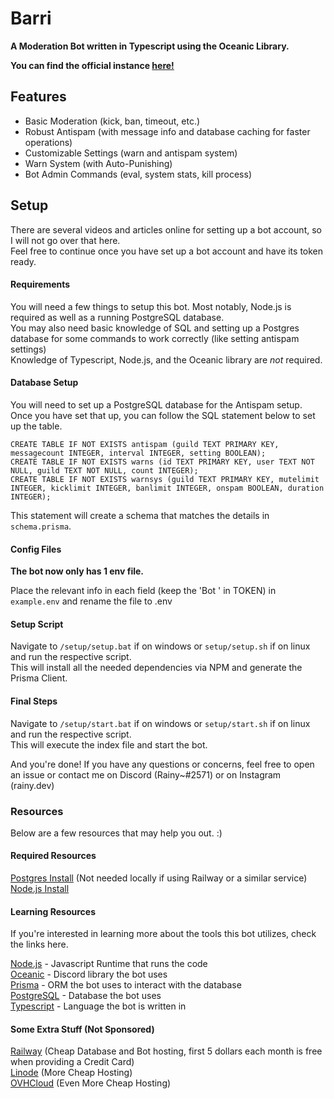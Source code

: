 # Barri

**A Moderation Bot written in Typescript using the Oceanic Library.**

**You can find the official instance [here!](https://shorturl.at/rxRY3)**

## Features

- Basic Moderation (kick, ban, timeout, etc.)
- Robust Antispam (with message info and database caching for faster operations)
- Customizable Settings (warn and antispam system)
- Warn System (with Auto-Punishing)
- Bot Admin Commands (eval, system stats, kill process)

## Setup

There are several videos and articles online for setting up a bot account, so I will not go over that here.\
Feel free to continue once you have set up a bot account and have its token ready.

#### Requirements

You will need a few things to setup this bot. Most notably, Node.js is required as well as a running PostgreSQL database.\
You may also need basic knowledge of SQL and setting up a Postgres database for some commands to work correctly (like setting antispam settings)\
Knowledge of Typescript, Node.js, and the Oceanic library are *not* required.

#### Database Setup

You will need to set up a PostgreSQL database for the Antispam setup.\
Once you have set that up, you can follow the SQL statement below to set up the table.

```
CREATE TABLE IF NOT EXISTS antispam (guild TEXT PRIMARY KEY, messagecount INTEGER, interval INTEGER, setting BOOLEAN);
CREATE TABLE IF NOT EXISTS warns (id TEXT PRIMARY KEY, user TEXT NOT NULL, guild TEXT NOT NULL, count INTEGER);
CREATE TABLE IF NOT EXISTS warnsys (guild TEXT PRIMARY KEY, mutelimit INTEGER, kicklimit INTEGER, banlimit INTEGER, onspam BOOLEAN, duration INTEGER);
```

This statement will create a schema that matches the details in `schema.prisma`.

#### Config Files

**The bot now only has 1 env file.**

Place the relevant info in each field (keep the 'Bot ' in TOKEN) in `example.env` and rename the file to .env

#### Setup Script

Navigate to `/setup/setup.bat` if on windows or `setup/setup.sh` if on linux and run the respective script.\
This will install all the needed dependencies via NPM and generate the Prisma Client.

#### Final Steps

Navigate to `/setup/start.bat` if on windows or `setup/start.sh` if on linux and run the respective script.\
This will execute the index file and start the bot.

And you're done! If you have any questions or concerns, feel free to open an issue or contact me on Discord (Rainy~#2571) or on Instagram (rainy.dev)

### Resources

Below are a few resources that may help you out. :)

#### Required Resources

[Postgres Install](https://www.postgresql.org/download/) (Not needed locally if using Railway or a similar service)\
[Node.js Install](https://nodejs.org/en/download/)

#### Learning Resources

If you're interested in learning more about the tools this bot utilizes, check the links here.

[Node.js](https://nodejs.org/en/) - Javascript Runtime that runs the code\
[Oceanic](https://github.com/OceanicJS/Oceanic) - Discord library the bot uses\
[Prisma](https://www.prisma.io/) - ORM the bot uses to interact with the database\
[PostgreSQL](https://www.postgresql.org/) - Database the bot uses\
[Typescript](https://www.typescriptlang.org/) - Language the bot is written in

#### Some Extra Stuff (Not Sponsored)

[Railway](https://www.railway.app) (Cheap Database and Bot hosting, first 5 dollars each month is free when providing a Credit Card)\
[Linode](https://www.linode.com/) (More Cheap Hosting)\
[OVHCloud](https://us.ovhcloud.com/) (Even More Cheap Hosting)

